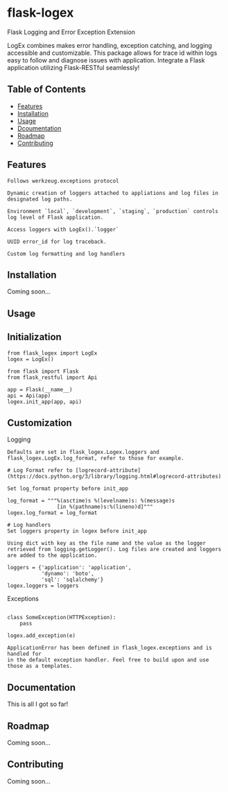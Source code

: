# flask-logex
Flask Logging and Error Exception Extension

LogEx combines makes error handling, exception catching, and logging
accessible and customizable. This package allows for trace id within
logs easy to follow and diagnose issues with application. Integrate
a Flask application utilizing Flask-RESTful seamlessly!

## Table of Contents

* [Features](#features)
* [Installation](#installation)
* [Usage](#usage)
* [Dcoumentation](#documentation)
* [Roadmap](#roadmap)
* [Contributing](#contributing)

## Features
```
Follows werkzeug.exceptions protocol

Dynamic creation of loggers attached to appliations and log files in designated log paths.

Environment `local`, `development`, `staging`, `production` controls log level of Flask application.

Access loggers with LogEx().`logger`

UUID error_id for log traceback.

Custom log formatting and log handlers
```
## Installation

Coming soon...

## Usage

## Initialization
```
from flask_logex import LogEx
logex = LogEx()

from flask import Flask
from flask_restful import Api

app = Flask(__name__)
api = Api(app)
logex.init_app(app, api)
```

## Customization

Logging
```
Defaults are set in flask_logex.Logex.loggers and flask_logex.LogEx.log_format, refer to those for example.

# Log Format refer to [logrecord-attribute](https://docs.python.org/3/library/logging.html#logrecord-attributes)

Set log_format property before init_app

log_format = """%(asctime)s %(levelname)s: %(message)s
                [in %(pathname)s:%(lineno)d]"""
logex.log_format = log_format

# Log handlers
Set loggers property in logex before init_app

Using dict with key as the file name and the value as the logger retrieved from logging.getLogger(). Log files are created and loggers are added to the application.

loggers = {'application': 'application',
           'dynamo': 'boto',
           'sql': 'sqlalchemy'}
logex.loggers = loggers

```

Exceptions
```

class SomeException(HTTPException):
    pass

logex.add_exception(e)

ApplicationError has been defined in flask_logex.exceptions and is handled for
in the default exception handler. Feel free to build upon and use those as a templates.
```

## Documentation

This is all I got so far!

## Roadmap

Coming soon...

## Contributing

Coming soon...

